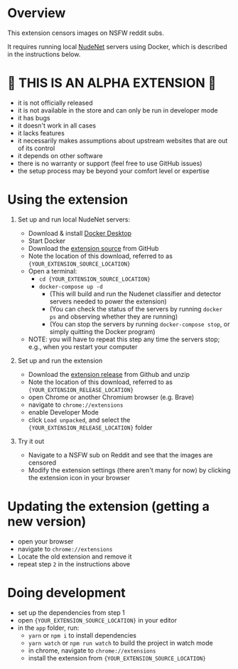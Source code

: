 # Overview
This extension censors images on NSFW reddit subs.

It requires running local [NudeNet](https://github.com/notAI-tech/NudeNet) servers using Docker, which is described in the instructions below.

# 🚨 THIS IS AN ALPHA EXTENSION 🚨
- it is not officially released
- it is not available in the store and can only be run in developer mode
- it has bugs
- it doesn't work in all cases
- it lacks features
- it necessarily makes assumptions about upstream websites that are out of its control
- it depends on other software
- there is no warranty or support (feel free to use GitHub issues)
- the setup process may be beyond your comfort level or expertise

# Using the extension
1. Set up and run local NudeNet servers:
    - Download & install [Docker Desktop](https://www.docker.com/products/docker-desktop)
    - Start Docker
    - Download the [extension source](https://github.com/ousideti/reddit-nsfw-censor-extension/archive/refs/heads/master.zip) from GitHub
    - Note the location of this download, referred to as `{YOUR_EXTENSION_SOURCE_LOCATION}`
    - Open a terminal:
        - `cd {YOUR_EXTENSION_SOURCE_LOCATION}`
        - `docker-compose up -d`
            - (This will build and run the Nudenet classifier and detector servers needed to power the extension)
            - (You can check the status of the servers by running `docker ps` and observing whether they are running)
            - (You can stop the servers by running `docker-compose stop`, or simply quitting the Docker program)
    - NOTE: you will have to repeat this step any time the servers stop; e.g., when you restart your computer

2. Set up and run the extension
    - Download the [extension release]() from Github and unzip
    - Note the location of this download, referred to as `{YOUR_EXTENSION_RELEASE_LOCATION}`
    - open Chrome or another Chromium browser (e.g. Brave)
    - navigate to `chrome://extensions`
    - enable Developer Mode
    - click `Load unpacked`, and select the `{YOUR_EXTENSION_RELEASE_LOCATION}` folder

3. Try it out
    - Navigate to a NSFW sub on Reddit and see that the images are censored
    - Modify the extension settings (there aren't many for now) by clicking the extension icon in your browser

# Updating the extension (getting a new version)    
  - open your browser
  - navigate to `chrome://extensions`
  - Locate the old extension and remove it
  - repeat step `2` in the instructions above

# Doing development
  - set up the dependencies from step 1
  - open `{YOUR_EXTENSION_SOURCE_LOCATION}` in your editor
  - in the `app` folder, run:
    - `yarn` or `npm i` to install dependencies
    - `yarn watch` or `npm run watch` to build the project in watch mode
    - in chrome, navigate to `chrome://extensions`
    - install the extension from `{YOUR_EXTENSION_SOURCE_LOCATION}`